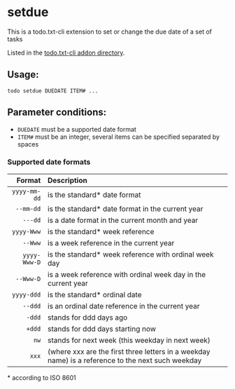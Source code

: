 # setdue
This is a todo.txt-cli extension to set or change the due date of a set of tasks

Listed in the [todo.txt-cli addon directory][1].

## Usage:

    todo setdue DUEDATE ITEM# ...

## Parameter conditions: 
 * `DUEDATE` must be a supported date format
 * `ITEM#` must be an integer, several items can be specified separated by spaces

### Supported date formats

| Format       | Description                                                   |
| ---:         | :---                                                          |
| `yyyy-mm-dd` | is the standard\* date format                                 |
| `--mm-dd`    | is the standard\* date format in the current year             |
| `---dd`      | is a date format in the current month and year                |
| `yyyy-Www`   | is the standard\* week reference                              |
| `--Www`      | is a week reference in the current year                       |
| `yyyy-Www-D` | is the standard\* week reference with ordinal week day        |
| `--Www-D`    | is a week reference with ordinal week day in the current year |
| `yyyy-ddd`   | is the standard\* ordinal date                                |
| `--ddd`      | is an ordinal date reference in the current year              |
| `-ddd`       | stands for ddd days ago                                       |
| `+ddd`       | stands for ddd days starting now                              |
| `nw`         | stands for next week (this weekday in next week)              |
| `xxx`        | (where xxx are the first three letters in a weekday name) is a reference to the next such weekday |

\* according to ISO 8601

[1]:https://github.com/todotxt/todo.txt-cli/wiki/Todo.sh-Add-on-Directory
